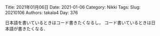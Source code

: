 ﻿Title: 2021年01月06日
Date: 2021-01-06
Category: Nikki
Tags: 
Slug: 20210106
Authors: takala4
Day: 376




日本語を書いているときはコード書きたくなるし，
コード書いているときは日本語が書きたくなる．